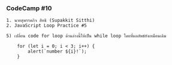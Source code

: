 ### CodeCamp #10
    1. นายสุพรรคกิจ สิทธิ (Supakkit Sitthi)
    2. JavaScript Loop Practice #5

    5) เปลี่ยน code for loop ด้านล่างนี้ให้เป็น while loop โดยที่ผลลัพธ์ยังเหมือนเดิม

        for (let i = 0; i < 3; i++) {
            alert(`number ${i}!`);
        }